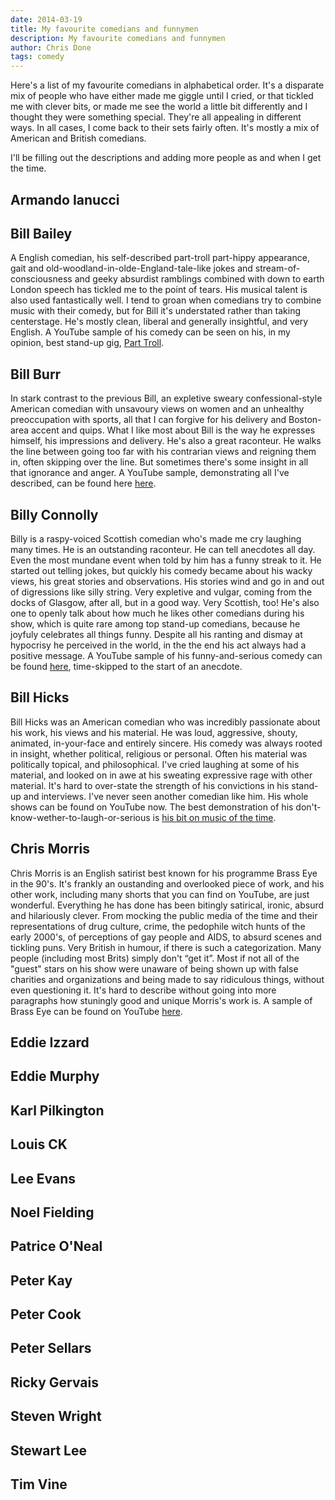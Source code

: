 ```yaml
---
date: 2014-03-19
title: My favourite comedians and funnymen
description: My favourite comedians and funnymen
author: Chris Done
tags: comedy
---
```


Here's a list of my favourite comedians in alphabetical order. It's a
disparate mix of people who have either made me giggle until I cried,
or that tickled me with clever bits, or made me see the world a little
bit differently and I thought they were something special. They're all
appealing in different ways. In all cases, I come back to their sets
fairly often. It's mostly a mix of American and British comedians.

I'll be filling out the descriptions and adding more people as and
when I get the time.

## Armando Ianucci

## Bill Bailey

A English comedian, his self-described part-troll part-hippy
appearance, gait and old-woodland-in-olde-England-tale-like jokes and
stream-of-consciousness and geeky absurdist ramblings combined with
down to earth London speech has tickled me to the point of tears. His
musical talent is also used fantastically well. I tend to groan when
comedians try to combine music with their comedy, but for Bill it's
understated rather than taking centerstage. He's mostly clean, liberal
and generally insightful, and very English. A YouTube sample of his
comedy can be seen on his, in my opinion, best stand-up gig,
[Part Troll](https://www.youtube.com/watch?v=ggOa9aSG-Ow).

## Bill Burr

In stark contrast to the previous Bill, an expletive sweary
confessional-style American comedian with unsavoury views on women and
an unhealthy preoccupation with sports, all that I can forgive for his
delivery and Boston-area accent and quips. What I like most about Bill
is the way he expresses himself, his impressions and delivery. He's
also a great raconteur. He walks the line between going too far with
his contrarian views and reigning them in, often skipping over the
line. But sometimes there's some insight in all that ignorance and
anger. A YouTube sample, demonstrating all I've described, can be
found here [here](https://www.youtube.com/watch?v=AlvvCYUDHrQ).

## Billy Connolly

Billy is a raspy-voiced Scottish comedian who's made me cry laughing
many times. He is an outstanding raconteur. He can tell anecdotes all
day. Even the most mundane event when told by him has a funny streak
to it. He started out telling jokes, but quickly his comedy became
about his wacky views, his great stories and observations. His stories
wind and go in and out of digressions like silly string. Very
expletive and vulgar, coming from the docks of Glasgow, after all, but
in a good way. Very Scottish, too! He's also one to openly talk about
how much he likes other comedians during his show, which is quite rare
among top stand-up comedians, because he joyfuly celebrates all things
funny. Despite all his ranting and dismay at hypocrisy he perceived in
the world, in the the end his act always had a positive message. A
YouTube sample of his funny-and-serious comedy can be found
[here](https://www.youtube.com/watch?v=kj7PP1UZ7k8&t=2m39s),
time-skipped to the start of an anecdote.

## Bill Hicks

Bill Hicks was an American comedian who was incredibly passionate
about his work, his views and his material. He was loud, aggressive,
shouty, animated, in-your-face and entirely sincere. His comedy was
always rooted in insight, whether political, religious or
personal. Often his material was politically topical, and
philosophical. I've cried laughing at some of his material, and looked
on in awe at his sweating expressive rage with other material. It's
hard to over-state the strength of his convictions in his stand-up and
interviews. I've never seen another comedian like him. His whole shows
can be found on YouTube now. The best demonstration of his
don't-know-wether-to-laugh-or-serious is
[his bit on music of the time](https://www.youtube.com/watch?v=xRkA6zugNMQ).

## Chris Morris

Chris Morris is an English satirist best known for his programme Brass
Eye in the 90's. It's frankly an oustanding and overlooked piece of
work, and his other work, including many shorts that you can find on
YouTube, are just wonderful. Everything he has done has been bitingly
satirical, ironic, absurd and hilariously clever. From mocking the
public media of the time and their representations of drug culture,
crime, the pedophile witch hunts of the early 2000's, of perceptions
of gay people and AIDS, to absurd scenes and tickling puns. Very
British in humour, if there is such a categorization. Many people
(including most Brits) simply don't “get it”. Most if not all of the
"guest" stars on his show were unaware of being shown up with false
charities and organizations and being made to say ridiculous things,
without even questioning it. It's hard to describe without going into
more paragraphs how stuningly good and unique Morris's work is. A
sample of Brass Eye can be found on YouTube
[here](https://www.youtube.com/watch?v=mPrCsfd1E64).

## Eddie Izzard
## Eddie Murphy
## Karl Pilkington
## Louis CK
## Lee Evans
## Noel Fielding
## Patrice O'Neal
## Peter Kay
## Peter Cook
## Peter Sellars
## Ricky Gervais
## Steven Wright
## Stewart Lee
## Tim Vine

